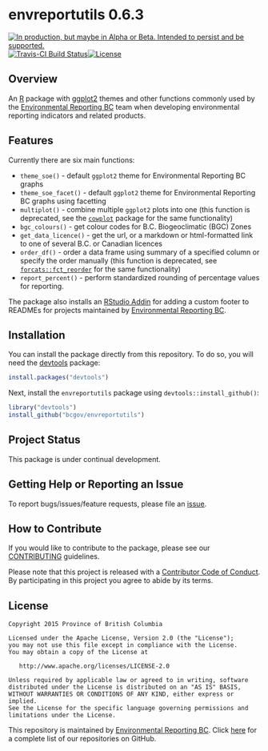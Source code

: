 
<!-- README.md is generated from README.Rmd. Please edit that file -->

# envreportutils 0.6.3

<a rel="Delivery" href="https://github.com/BCDevExchange/assets/blob/master/README.md"><img alt="In production, but maybe in Alpha or Beta. Intended to persist and be supported." style="border-width:0" src="https://assets.bcdevexchange.org/images/badges/delivery.svg" title="In production, but maybe in Alpha or Beta. Intended to persist and be supported." /></a>[![Travis-CI
Build
Status](https://travis-ci.org/bcgov/envreportutils.svg?branch=master)](https://travis-ci.org/bcgov/envreportutils)[![License](https://img.shields.io/badge/License-Apache%202.0-blue.svg)](https://opensource.org/licenses/Apache-2.0)

## Overview

An [R](https://www.r-project.org/) package with
[ggplot2](http://ggplot2.org/) themes and other functions commonly used
by the [Environmental Reporting
BC](http://www2.gov.bc.ca/gov/content?id=FF80E0B985F245CEA62808414D78C41B)
team when developing environmental reporting indicators and related
products.

## Features

Currently there are six main functions:

  - `theme_soe()` - default `ggplot2` theme for Environmental Reporting
    BC graphs
  - `theme_soe_facet()` - default `ggplot2` theme for Environmental
    Reporting BC graphs using facetting
  - `multiplot()` - combine multiple `ggplot2` plots into one (this
    function is deprecated, see the
    [`cowplot`](https://cran.r-project.org/web/packages/cowplot/index.html)
    package for the same functionality)
  - `bgc_colours()` - get colour codes for B.C. Biogeoclimatic (BGC)
    Zones
  - `get_data_licence()` - get the url, or a markdown or html-formatted
    link to one of several B.C. or Canadian licences
  - `order_df()` - order a data frame using summary of a specified
    column or specify the order manually (this function is deprecated,
    see
    [`forcats::fct_reorder`](https://cran.r-project.org/web/packages/forcats/index.html)
    for the same functionality)
  - `report_percent()` - perform standardized rounding of percentage
    values for reporting.

The package also installs an [RStudio
Addin](https://rstudio.github.io/rstudioaddins/) for adding a custom
footer to READMEs for projects maintained by [Environmental Reporting
BC](https://github.com/bcgov/EnvReportBC).

## Installation

You can install the package directly from this repository. To do so, you
will need the [devtools](https://github.com/hadley/devtools/) package:

``` r
install.packages("devtools")
```

Next, install the `envreportutils` package using
`devtools::install_github()`:

``` r
library("devtools")
install_github("bcgov/envreportutils")
```

## Project Status

This package is under continual development.

## Getting Help or Reporting an Issue

To report bugs/issues/feature requests, please file an
[issue](https://github.com/bcgov/envreportutils/issues/).

## How to Contribute

If you would like to contribute to the package, please see our
[CONTRIBUTING](CONTRIBUTING.md) guidelines.

Please note that this project is released with a [Contributor Code of
Conduct](CODE_OF_CONDUCT.md). By participating in this project you agree
to abide by its terms.

## License

    Copyright 2015 Province of British Columbia
    
    Licensed under the Apache License, Version 2.0 (the "License");
    you may not use this file except in compliance with the License.
    You may obtain a copy of the License at 
    
       http://www.apache.org/licenses/LICENSE-2.0
    
    Unless required by applicable law or agreed to in writing, software
    distributed under the License is distributed on an "AS IS" BASIS,
    WITHOUT WARRANTIES OR CONDITIONS OF ANY KIND, either express or implied.
    See the License for the specific language governing permissions and
    limitations under the License.

This repository is maintained by [Environmental Reporting
BC](http://www2.gov.bc.ca/gov/content?id=FF80E0B985F245CEA62808414D78C41B).
Click [here](https://github.com/bcgov/EnvReportBC-RepoList) for a
complete list of our repositories on GitHub.
